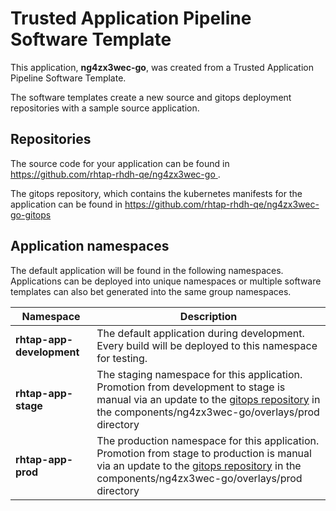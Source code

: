 # Trusted Application Pipeline Software Template

This application, **ng4zx3wec-go**, was created from a Trusted Application Pipeline Software Template.

The software templates create a new source and gitops deployment repositories with a sample source application. 

## Repositories

The source code for your application can be found in [https://github.com/rhtap-rhdh-qe/ng4zx3wec-go ](https://github.com/rhtap-rhdh-qe/ng4zx3wec-go ).
 
The gitops repository, which contains the kubernetes manifests for the application can be found in 
[https://github.com/rhtap-rhdh-qe/ng4zx3wec-go-gitops ](https://github.com/rhtap-rhdh-qe/ng4zx3wec-go-gitops ) 

## Application namespaces 

The default application will be found in the following namespaces. Applications can be deployed into unique namespaces or multiple software templates can also bet generated into the same group namespaces.  

|  Namespace   |  Description   |  
| -------- | -------- |   
| **rhtap-app-development** | The default application during development. Every build will be deployed to this namespace for testing. | 
| **rhtap-app-stage** | The staging namespace for this application. Promotion from development to stage is manual via an update to the [gitops repository](https://github.com/rhtap-rhdh-qe/ng4zx3wec-go-gitops ) in the components/ng4zx3wec-go/overlays/prod directory |  
| **rhtap-app-prod** | The production namespace for this application. Promotion from stage to production is manual via an update to the [gitops repository](https://github.com/rhtap-rhdh-qe/ng4zx3wec-go-gitops ) in the components/ng4zx3wec-go/overlays/prod directory | 